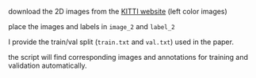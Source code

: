 download the 2D images from the [KITTI website](http://www.cvlibs.net/datasets/kitti/eval_object.php?obj_benchmark=2d) (left color images)

place the images and labels in `image_2` and `label_2`

I provide the train/val split (`train.txt` and `val.txt`) used in the paper.

the script will find corresponding images and annotations for training and validation automatically.